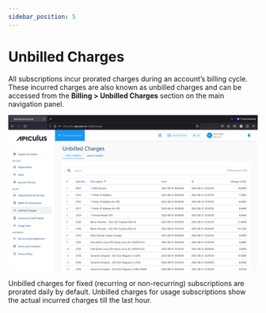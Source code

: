 ```yaml
---
sidebar_position: 5
---
```

# Unbilled Charges
All subscriptions incur prorated charges during an account’s billing cycle. These incurred charges are also known as unbilled charges and can be accessed from the **Billing > Unbilled Charges** section on the main navigation panel.

![Unbilled Charges](img/UnbilledCharges.png)

Unbilled charges for fixed (recurring or non-recurring) subscriptions are prorated daily by default. Unbilled charges for usage subscriptions show the actual incurred charges till the last hour.

